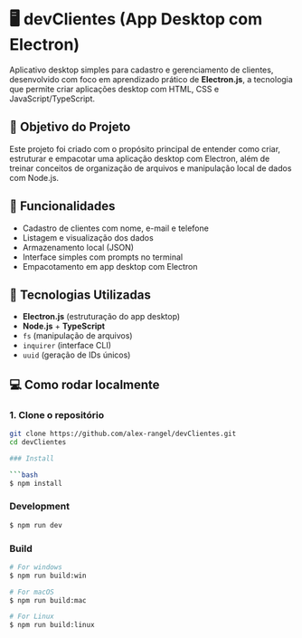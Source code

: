 # 🖥️ devClientes (App Desktop com Electron)

Aplicativo desktop simples para cadastro e gerenciamento de clientes, desenvolvido com foco em aprendizado prático de **Electron.js**, a tecnologia que permite criar aplicações desktop com HTML, CSS e JavaScript/TypeScript.

## 🎯 Objetivo do Projeto

Este projeto foi criado com o propósito principal de entender como criar, estruturar e empacotar uma aplicação desktop com Electron, além de treinar conceitos de organização de arquivos e manipulação local de dados com Node.js.

## 🚀 Funcionalidades

- Cadastro de clientes com nome, e-mail e telefone
- Listagem e visualização dos dados
- Armazenamento local (JSON)
- Interface simples com prompts no terminal
- Empacotamento em app desktop com Electron

## 🧰 Tecnologias Utilizadas

- **Electron.js** (estruturação do app desktop)
- **Node.js** + **TypeScript**
- `fs` (manipulação de arquivos)
- `inquirer` (interface CLI)
- `uuid` (geração de IDs únicos)

## 💻 Como rodar localmente

### 1. Clone o repositório

```bash
git clone https://github.com/alex-rangel/devClientes.git
cd devClientes

### Install

```bash
$ npm install
```

### Development

```bash
$ npm run dev
```

### Build

```bash
# For windows
$ npm run build:win

# For macOS
$ npm run build:mac

# For Linux
$ npm run build:linux
```
